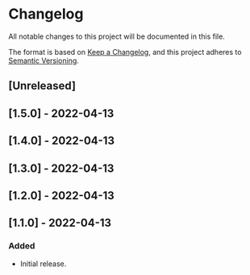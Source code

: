 # Changelog

All notable changes to this project will be documented in this file.

The format is based on [Keep a Changelog](https://keepachangelog.com/en/1.0.0/),
and this project adheres to [Semantic Versioning](https://semver.org/spec/v2.0.0.html).

## [Unreleased]

## [1.5.0] - 2022-04-13

## [1.4.0] - 2022-04-13

## [1.3.0] - 2022-04-13

## [1.2.0] - 2022-04-13

## [1.1.0] - 2022-04-13

### Added
- Initial release.
